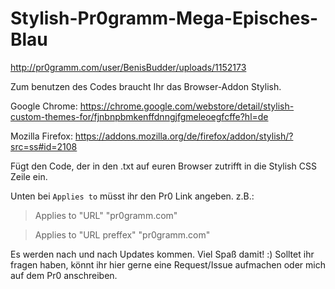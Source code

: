 # Stylish-Pr0gramm-Mega-Episches-Blau
http://pr0gramm.com/user/BenisBudder/uploads/1152173

Zum benutzen des Codes braucht Ihr das Browser-Addon Stylish.

Google Chrome: https://chrome.google.com/webstore/detail/stylish-custom-themes-for/fjnbnpbmkenffdnngjfgmeleoegfcffe?hl=de

Mozilla Firefox: https://addons.mozilla.org/de/firefox/addon/stylish/?src=ss#id=2108

Fügt den Code, der in den .txt auf euren Browser zutrifft in die Stylish CSS Zeile ein.

Unten bei `Applies to` müsst ihr den Pr0 Link angeben.
z.B.: 

> Applies to "URL" "pr0gramm.com"

> Applies to "URL preffex" "pr0gramm.com"

Es werden nach und nach Updates kommen. Viel Spaß damit! :)
Solltet ihr fragen haben, könnt ihr hier gerne eine Request/Issue aufmachen oder mich auf dem Pr0 anschreiben.
